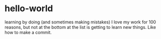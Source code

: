 # hello-world
learning by doing (and sometimes making mistakes)
I love my work for 100 reasons, but not at the bottom at the list is getting to learn new things. Like how to make a commit.
